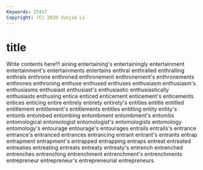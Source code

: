 ```yaml
---
Keywords: 27417
Copyright: (C) 2020 Junjie Li
---
```


# title

Write contents here!!!
aining 
entertaining's 
entertainingly 
entertainment 
entertainment's 
entertainments 
entertains 
enthral
enthralled 
enthralling 
enthrals 
enthrone 
enthroned 
enthronement 
enthronement's 
enthronements 
enthrones 
enthroning
enthuse 
enthused 
enthuses 
enthusiasm 
enthusiasm's 
enthusiasms 
enthusiast 
enthusiast's 
enthusiastic 
enthusiastically
enthusiasts 
enthusing 
entice 
enticed 
enticement 
enticement's 
enticements 
entices 
enticing 
entire
entirely 
entirety 
entirety's 
entities 
entitle 
entitled 
entitlement 
entitlement's 
entitlements 
entitles
entitling 
entity 
entity's 
entomb 
entombed 
entombing 
entombment 
entombment's 
entombs 
entomological
entomologist 
entomologist's 
entomologists 
entomology 
entomology's 
entourage 
entourage's 
entourages 
entrails 
entrails's
entrance 
entrance's 
entranced 
entrances 
entrancing 
entrant 
entrant's 
entrants 
entrap 
entrapment
entrapment's 
entrapped 
entrapping 
entraps 
entreat 
entreated 
entreaties 
entreating 
entreats 
entreaty
entreaty's 
entrench 
entrenched 
entrenches 
entrenching 
entrenchment 
entrenchment's 
entrenchments 
entrepreneur 
entrepreneur's
entrepreneurial 
entrepreneurs 
